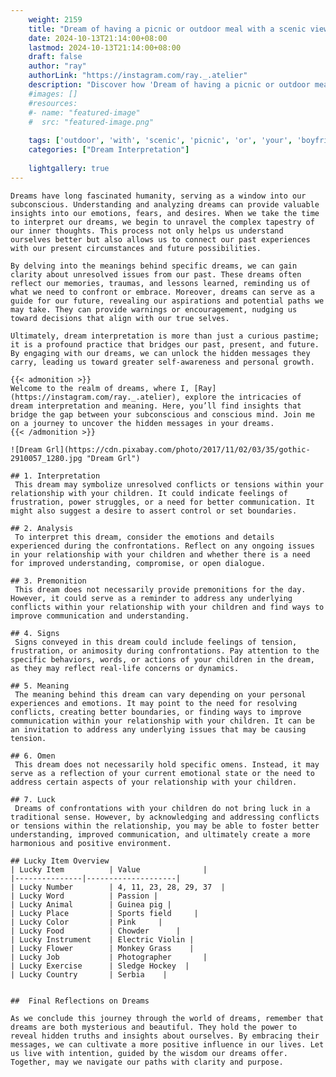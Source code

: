 ```yaml
---
    weight: 2159
    title: "Dream of having a picnic or outdoor meal with a scenic view with your boyfriend"  # Assuming 'title' column exists
    date: 2024-10-13T21:14:00+08:00
    lastmod: 2024-10-13T21:14:00+08:00
    draft: false
    author: "ray"
    authorLink: "https://instagram.com/ray._.atelier"
    description: "Discover how 'Dream of having a picnic or outdoor meal with a scenic view with your boyfriend' can interpret your future and uncover its significant meanings in your life."
    #images: []
    #resources:
    #- name: "featured-image"
    #  src: "featured-image.png"
    
    tags: ['outdoor', 'with', 'scenic', 'picnic', 'or', 'your', 'boyfriend', 'Dream', 'a', 'view', 'of', 'meal', 'having']
    categories: ["Dream Interpretation"]
    
    lightgallery: true
---
```

    
    Dreams have long fascinated humanity, serving as a window into our subconscious. Understanding and analyzing dreams can provide valuable insights into our emotions, fears, and desires. When we take the time to interpret our dreams, we begin to unravel the complex tapestry of our inner thoughts. This process not only helps us understand ourselves better but also allows us to connect our past experiences with our present circumstances and future possibilities.
    
    By delving into the meanings behind specific dreams, we can gain clarity about unresolved issues from our past. These dreams often reflect our memories, traumas, and lessons learned, reminding us of what we need to confront or embrace. Moreover, dreams can serve as a guide for our future, revealing our aspirations and potential paths we may take. They can provide warnings or encouragement, nudging us toward decisions that align with our true selves.
    
    Ultimately, dream interpretation is more than just a curious pastime; it is a profound practice that bridges our past, present, and future. By engaging with our dreams, we can unlock the hidden messages they carry, leading us toward greater self-awareness and personal growth.
    
    {{< admonition >}}
    Welcome to the realm of dreams, where I, [Ray](https://instagram.com/ray._.atelier), explore the intricacies of dream interpretation and meaning. Here, you’ll find insights that bridge the gap between your subconscious and conscious mind. Join me on a journey to uncover the hidden messages in your dreams.
    {{< /admonition >}}
    
    ![Dream Grl](https://cdn.pixabay.com/photo/2017/11/02/03/35/gothic-2910057_1280.jpg "Dream Grl")
    
    ## 1. Interpretation
     This dream may symbolize unresolved conflicts or tensions within your relationship with your children. It could indicate feelings of frustration, power struggles, or a need for better communication. It might also suggest a desire to assert control or set boundaries.
    
    ## 2. Analysis
     To interpret this dream, consider the emotions and details experienced during the confrontations. Reflect on any ongoing issues in your relationship with your children and whether there is a need for improved understanding, compromise, or open dialogue.
    
    ## 3. Premonition
     This dream does not necessarily provide premonitions for the day. However, it could serve as a reminder to address any underlying conflicts within your relationship with your children and find ways to improve communication and understanding.
    
    ## 4. Signs
     Signs conveyed in this dream could include feelings of tension, frustration, or animosity during confrontations. Pay attention to the specific behaviors, words, or actions of your children in the dream, as they may reflect real-life concerns or dynamics.
    
    ## 5. Meaning
     The meaning behind this dream can vary depending on your personal experiences and emotions. It may point to the need for resolving conflicts, creating better boundaries, or finding ways to improve communication within your relationship with your children. It can be an invitation to address any underlying issues that may be causing tension.
    
    ## 6. Omen
     This dream does not necessarily hold specific omens. Instead, it may serve as a reflection of your current emotional state or the need to address certain aspects of your relationship with your children.
    
    ## 7. Luck
     Dreams of confrontations with your children do not bring luck in a traditional sense. However, by acknowledging and addressing conflicts or tensions within the relationship, you may be able to foster better understanding, improved communication, and ultimately create a more harmonious and positive environment.
    
    ## Lucky Item Overview
    | Lucky Item          | Value              |
    |---------------|--------------------|
    | Lucky Number        | 4, 11, 23, 28, 29, 37  |
    | Lucky Word          | Passion |
    | Lucky Animal        | Guinea pig |
    | Lucky Place         | Sports field     |
    | Lucky Color         | Pink     |
    | Lucky Food          | Chowder      |
    | Lucky Instrument    | Electric Violin |
    | Lucky Flower        | Monkey Grass    |
    | Lucky Job           | Photographer       |
    | Lucky Exercise      | Sledge Hockey  |
    | Lucky Country       | Serbia    |
    
    
    ##  Final Reflections on Dreams
    
    As we conclude this journey through the world of dreams, remember that dreams are both mysterious and beautiful. They hold the power to reveal hidden truths and insights about ourselves. By embracing their messages, we can cultivate a more positive influence in our lives. Let us live with intention, guided by the wisdom our dreams offer. Together, may we navigate our paths with clarity and purpose.
    